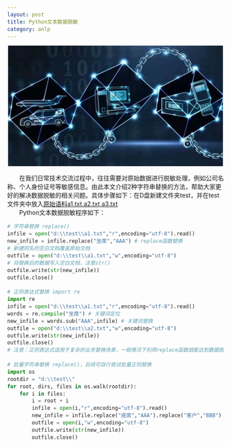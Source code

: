 ```yaml
---
layout: post
title: Python文本数据脱敏
category: anlp
---
```


<div align="center">
<img width="500" height="280" src="https://raw.githubusercontent.com/carrylaw/IMG/master/img_nlp/sucai17.jpg" />
</div>

&emsp;&emsp;在我们日常技术交流过程中，往往需要对原始数据进行脱敏处理，例如公司名称、个人身份证号等敏感信息。由此本文介绍2种字符串替换的方法，帮助大家更好的解决数据脱敏的相关问题。具体步骤如下：在D盘新建文件夹test，并在test文件夹中放入[原始语料a1.txt,a2.txt,a3.txt](https://github.com/carrylaw/Archive/tree/master/NLP%E6%96%87%E4%BB%B6%E5%A4%B9/SVM%E9%A2%84%E5%A4%84%E7%90%86%E8%BE%93%E5%85%A5)       
&emsp;&emsp;Python文本数据脱敏程序如下：    
``` python
# 字符串替换 replace()
infile = open("d:\\test\\a1.txt","r",encoding="utf-8").read()
new_infile = infile.replace("坐席","AAA") # replace函数替换
# 新建同名的空白文档覆盖原始文档
outfile = open("d:\\test\\a1.txt","w",encoding="utf-8")
# 将替换后的数据写入空白文档，注意str()
outfile.write(str(new_infile)) 
outfile.close()

# 正则表达式替换 import re 
import re
infile = open("d:\\test\\a1.txt","r",encoding="utf-8").read()
words = re.compile("坐席") # 关键词定位
new_infile = words.sub("AAA",infile) # 关键词替换
outfile = open("d:\\test\\a2.txt","w",encoding="utf-8")
outfile.write(str(new_infile))
outfile.close()
# 注意：正则表达式适用于复杂的业务替换场景，一般情况下利用replace函数就能达到数据脱敏的需求

# 批量字符串替换 replace()，后续可自行尝试批量正则替换
import os
rootdir = "d:\\test\\"
for root, dirs, files in os.walk(rootdir):
    for i in files:
        i = root + i
        infile = open(i,"r",encoding="utf-8").read()
        new_infile = infile.replace("座席","AAA").replace("客户","BBB") # 同时替换“坐席”与“客户”
        outfile = open(i,"w",encoding="utf-8")
        outfile.write(str(new_infile))
        outfile.close()
```



